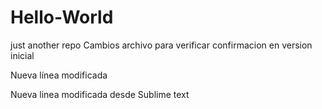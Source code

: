 # Hello-World
just another repo
Cambios archivo para verificar confirmacion en version inicial

Nueva línea modificada

Nueva linea modificada desde Sublime text

